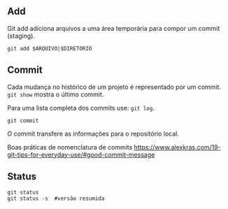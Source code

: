 Add
---
Git add adiciona arquivos a uma área temporária
para compor um commit (staging).

```
git add $ARQUIVO|$DIRETORIO
```

Commit
------

Cada mudança no histórico de um projeto é representado por um
commit. `git show` mostra o  último commit.

Para uma lista completa dos commits use: `git log`.

```
git commit
```

O commit transfere as informações para o repositório local.

Boas práticas de nomenclatura de commits
https://www.alexkras.com/19-git-tips-for-everyday-use/#good-commit-message

Status
------

```
git status
git status -s  #versão resumida

```
